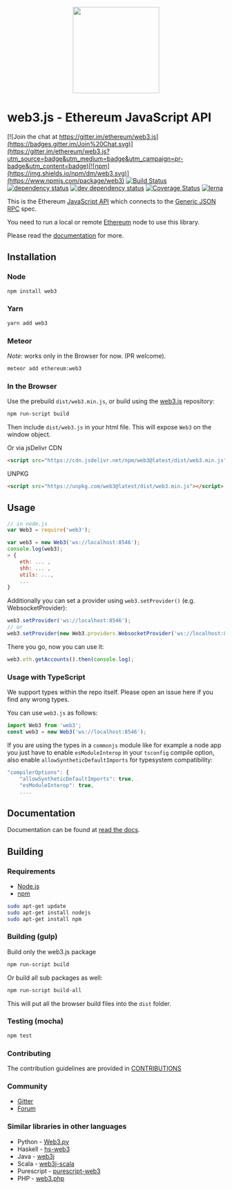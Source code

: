 <p align="center">
<img src="https://github.com/ethereum/web3.js/raw/1.x/web3js.jpg" width=200 />
</p>

# web3.js - Ethereum JavaScript API

[![Join the chat at https://gitter.im/ethereum/web3.js](https://badges.gitter.im/Join%20Chat.svg)](https://gitter.im/ethereum/web3.js?utm_source=badge&utm_medium=badge&utm_campaign=pr-badge&utm_content=badge)[![npm](https://img.shields.io/npm/dm/web3.svg)](https://www.npmjs.com/package/web3) [![Build Status][travis-image]][travis-url] [![dependency status][dep-image]][dep-url] [![dev dependency status][dep-dev-image]][dep-dev-url] [![Coverage Status][coveralls-image]][coveralls-url]
[![lerna](https://img.shields.io/badge/maintained%20with-lerna-cc00ff.svg)](https://lerna.js.org/)

This is the Ethereum [JavaScript API][docs]
which connects to the [Generic JSON RPC](https://github.com/ethereum/wiki/wiki/JSON-RPC) spec.

You need to run a local or remote [Ethereum](https://www.ethereum.org/) node to use this library.

Please read the [documentation][docs] for more.

## Installation

### Node

```bash
npm install web3
```

### Yarn

```bash
yarn add web3
```

### Meteor

_Note_: works only in the Browser for now. (PR welcome).

```bash
meteor add ethereum:web3
```

### In the Browser

Use the prebuild `dist/web3.min.js`, or
build using the [web3.js][repo] repository:

```bash
npm run-script build
```

Then include `dist/web3.js` in your html file.
This will expose `Web3` on the window object.

Or via jsDelivr CDN

```html
<script src="https://cdn.jsdelivr.net/npm/web3@latest/dist/web3.min.js"></script>
```
UNPKG

```html
<script src="https://unpkg.com/web3@latest/dist/web3.min.js"></script>
```
## Usage

```js
// in node.js
var Web3 = require('web3');

var web3 = new Web3('ws://localhost:8546');
console.log(web3);
> {
    eth: ... ,
    shh: ... ,
    utils: ...,
    ...
}
```

Additionally you can set a provider using `web3.setProvider()` (e.g. WebsocketProvider):

```js
web3.setProvider('ws://localhost:8546');
// or
web3.setProvider(new Web3.providers.WebsocketProvider('ws://localhost:8546'));
```

There you go, now you can use it:

```js
web3.eth.getAccounts().then(console.log);
```

### Usage with TypeScript

We support types within the repo itself. Please open an issue here if you find any wrong types.

You can use `web3.js` as follows:

```typescript
import Web3 from 'web3';
const web3 = new Web3('ws://localhost:8546');
```

If you are using the types in a `commonjs` module like for example a node app you just have to enable `esModuleInterop` in your `tsconfig` compile option, also enable `allowSyntheticDefaultImports` for typesystem compatibility:

```js
"compilerOptions": {
    "allowSyntheticDefaultImports": true,
    "esModuleInterop": true,
    ....
```

## Documentation

Documentation can be found at [read the docs][docs].

## Building

### Requirements

-   [Node.js](https://nodejs.org)
-   [npm](https://www.npmjs.com/)

```bash
sudo apt-get update
sudo apt-get install nodejs
sudo apt-get install npm
```

### Building (gulp)

Build only the web3.js package

```bash
npm run-script build
```

Or build all sub packages as well:

```bash
npm run-script build-all
```

This will put all the browser build files into the `dist` folder.

### Testing (mocha)

```bash
npm test
```

### Contributing

The contribution guidelines are provided in [CONTRIBUTIONS](./CONTRIBUTIONS.md)

### Community

-   [Gitter](https://gitter.im/ethereum/web3.js?source=orgpage)
-   [Forum](https://forum.ethereum.org/categories/ethereum-js)

### Similar libraries in other languages

-   Python - [Web3.py](https://github.com/ethereum/web3.py)
-   Haskell - [hs-web3](https://github.com/airalab/hs-web3)
-   Java - [web3j](https://github.com/web3j/web3j)
-   Scala - [web3j-scala](https://github.com/mslinn/web3j-scala)
-   Purescript - [purescript-web3](https://github.com/f-o-a-m/purescript-web3)
-   PHP - [web3.php](https://github.com/sc0Vu/web3.php)

[repo]: https://github.com/ethereum/web3.js
[docs]: http://web3js.readthedocs.io/
[npm-image]: https://badge.fury.io/js/web3.png
[npm-url]: https://npmjs.org/package/web3
[travis-image]: https://travis-ci.org/ethereum/web3.js.svg
[travis-url]: https://travis-ci.org/ethereum/web3.js
[dep-image]: https://david-dm.org/ethereum/web3.js.svg
[dep-url]: https://david-dm.org/ethereum/web3.js
[dep-dev-image]: https://david-dm.org/ethereum/web3.js/dev-status.svg
[dep-dev-url]: https://david-dm.org/ethereum/web3.js#info=devDependencies
[coveralls-image]: https://coveralls.io/repos/ethereum/web3.js/badge.svg?branch=master
[coveralls-url]: https://coveralls.io/r/ethereum/web3.js?branch=1.x
[waffle-image]: https://badge.waffle.io/ethereum/web3.js.svg?label=ready&title=Ready
[waffle-url]: https://waffle.io/ethereum/web3.js
